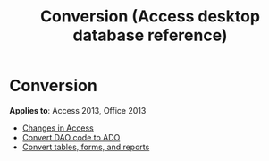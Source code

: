 ﻿---
title: Conversion (Access desktop database reference)
TOCTitle: Conversion
ms:assetid: 660816f6-6d17-43c3-b86d-c9f915674a87
ms:mtpsurl: https://msdn.microsoft.com/library/Dn142285(v=office.15)
ms:contentKeyID: 52072763
ms.date: 10/16/2018
mtps_version: v=office.15
---

# Conversion

**Applies to**: Access 2013, Office 2013

- [Changes in Access](changes-in-access.md)
- [Convert DAO code to ADO](converting-dao-code-to-ado.md)
- [Convert tables, forms, and reports](convert-microsoft-access-tables-forms-and-reports.md)




